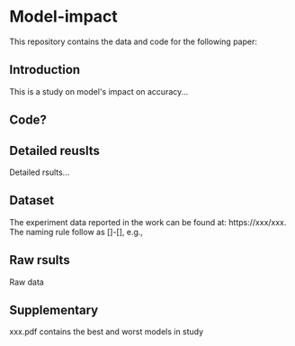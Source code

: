 # Model-impact
This repository contains the data and code for the following paper: 

## Introduction
This is a study on model's impact on accuracy...

## Code?

## Detailed reuslts
Detailed rsults...

## Dataset
The experiment data reported in the work can be found at: https://xxx/xxx. The naming rule follow as []-[], e.g.,

## Raw rsults
Raw data

## Supplementary
xxx.pdf contains the best and worst models in study
